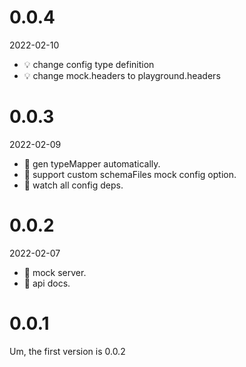 # 0.0.4

2022-02-10

- 💡 change config type definition
- 💡 change mock.headers to playground.headers

# 0.0.3

2022-02-09

- 🎸 gen typeMapper automatically.
- 🎸 support custom schemaFiles mock config option.
- 🎸 watch all config deps.

# 0.0.2

2022-02-07

- 🎸 mock server.
- 🎸 api docs.

# 0.0.1

Um, the first version is 0.0.2
